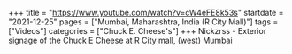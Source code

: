 +++
title = "https://www.youtube.com/watch?v=cW4eFE8k53s"
startdate = "2021-12-25"
pages = ["Mumbai, Maharashtra, India (R City Mall)"]
tags = ["Videos"]
categories = ["Chuck E. Cheese's"]
+++
Nickzrss - Exterior signage of the Chuck E Cheese at R City mall, (west) Mumbai

